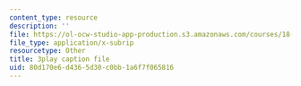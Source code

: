 ```yaml
---
content_type: resource
description: ''
file: https://ol-ocw-studio-app-production.s3.amazonaws.com/courses/18-01sc-single-variable-calculus-fall-2010/80d170e6d4365d30c0bb1a6f7f065816_ShGBRUx2ub8.srt
file_type: application/x-subrip
resourcetype: Other
title: 3play caption file
uid: 80d170e6-d436-5d30-c0bb-1a6f7f065816
---
```

